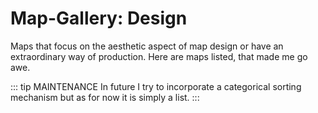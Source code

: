 # Map-Gallery: Design 
Maps that focus on the aesthetic aspect of map design or have an extraordinary way of production. Here are maps listed, that made me go awe.

::: tip MAINTENANCE 
In future I try to incorporate a categorical sorting mechanism but as for now it is simply a list. 
:::  

<galleryLayoutdesign/>